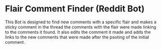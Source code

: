 # Flair Comment Finder (Reddit Bot)
This Bot is designed to find new comments with a specific flair and makes a sticky comment in the thread the comments with the flair were made linking to the comments it found. It also edits the comment it made and adds the links to the new comments that were made after the psoting of the initial comment.
